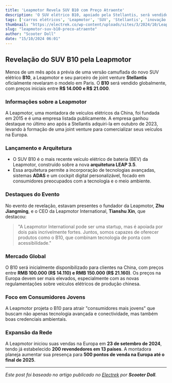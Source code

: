 ```yaml
---
title: 'Leapmotor Revela SUV B10 com Preço Atraente'
description: 'O SUV elétrico B10, apoiado pela Stellantis, será vendido globalmente com preços a partir de R$ 14 mil.'
tags: ['carros elétricos', 'Leapmotor', 'SUV', 'Stellantis', 'inovação']
thumbnail: "https://electrek.co/wp-content/uploads/sites/3/2024/10/Leapmotor-B10-Paris.jpg?quality=82&strip=all&w=1400"
slug: "leapmotor-suv-b10-preco-atraente"
author: "Scooter Doll"
date: "15/10/2024 06:01"
---
```


## Revelação do SUV B10 pela Leapmotor

Menos de um mês após a prévia de uma versão camuflada do novo SUV elétrico **B10**, a Leapmotor e seu parceiro de joint venture **Stellantis** oficialmente revelaram o modelo em Paris. O **B10** será vendido globalmente, com preços iniciais entre **R$ 14.000 e R$ 21.000**.

### Informações sobre a Leapmotor
A Leapmotor, uma montadora de veículos elétricos da China, foi fundada em 2015 e é uma empresa listada publicamente. A empresa ganhou destaque no último ano após a Stellantis adquiri-la em outubro de 2023, levando à formação de uma joint venture para comercializar seus veículos na Europa.

### Lançamento e Arquitetura
- O SUV B10 é o mais recente veículo elétrico de bateria (BEV) da Leapmotor, construído sobre a nova **arquitetura LEAP 3.5**.  
- Essa arquitetura permite a incorporação de tecnologias avançadas, sistemas **ADAS** e um cockpit digital personalizável, focado em consumidores preocupados com a tecnologia e o meio ambiente.

### Destaques do Evento
No evento de revelação, estavam presentes o fundador da Leapmotor, **Zhu Jiangming**, e o CEO da Leapmotor International, **Tianshu Xin**, que destacou:  
> "A Leapmotor International pode ser uma startup, mas é apoiada por dois pais incrivelmente fortes. Juntos, somos capazes de oferecer produtos como o B10, que combinam tecnologia de ponta com acessibilidade."

### Mercado Global
O B10 será inicialmente disponibilizado para clientes na China, com preços entre **RMB 100.000 (R$ 14.110) e RMB 150.000 (R$ 21.160)**. Os preços na Europa devem ser mais elevados, especialmente com as novas regulamentações sobre veículos elétricos de produção chinesa.  

### Foco em Consumidores Jovens
A Leapmotor projeta o B10 para atrair "consumidores mais jovens" que buscam não apenas tecnologia avançada e conectividade, mas também boas credenciais ambientais.

### Expansão da Rede
A Leapmotor iniciou suas vendas na Europa em **23 de setembro de 2024**, tendo já estabelecido **200 revendedores em 13 países**. A montadora planeja aumentar sua presença para **500 pontos de venda na Europa até o final de 2025**.

---  
*Este post foi baseado no artigo publicado no [Electrek](https://electrek.co/2024/10/14/stellantis-leapmotor-unveils-b10-suv-sold-globally-priced-between-14k-20k/) por **Scooter Doll**.*